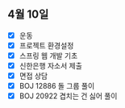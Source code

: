## 4월 10일

- [x] 운동
- [x] 프로젝트 환경설정 
- [x] 스프링 웹 개발 기초 
- [x] 신한은행 자소서 제출
- [x] 면접 상담
- [x] BOJ 12886 돌 그룹 풀이
- [x] BOJ 20922 겹치는 건 싫어 풀이
